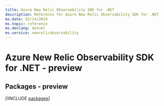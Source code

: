 ```yaml
---
title: Azure New Relic Observability SDK for .NET
description: Reference for Azure New Relic Observability SDK for .NET
ms.date: 02/14/2024
ms.topic: reference
ms.devlang: dotnet
ms.service: newrelicobservability
---
```

# Azure New Relic Observability SDK for .NET - preview
## Packages - preview
[!INCLUDE [packages](new-relic-observability-index.md)]